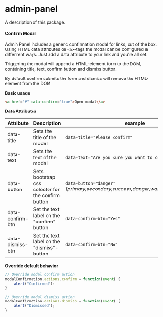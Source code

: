 # admin-panel

A description of this package.


#### Confirm Modal

Admin Panel includes a generic confirmation modal for links, out of the box. Using HTML data attributes on `<a>`-tags the modal can be configured in diffenrent ways. Just add a data attribute to your link and you're all set.

Triggering the modal will append a HTML-element form to the DOM, containing title, text, confirm button and dismiss button.

By default confirm submits the form and dismiss will remove the HTML-element from the DOM

**Basic usage**

```HTML
<a href="#" data-confirm="true">Open modal</a>
```

**Data Attributes**

|Attribute|Description|example|
|---------|-----------|-------|
|data-title|Sets the title of the modal|`data-title="Please confirm"`|
|data-text|Sets the text of the modal|`data-text="Are you sure you want to continue?"`|
|data-button|Sets bootstrap css selector for the confirm button|`data-button="danger"` _[primary,secondary,success,danger,warning,info,light,dark]_|
|data-confirm-btn|Set the text label on the "confirm"-button|`data-confirm-btn="Yes"`|
|data-dismiss-btn|Set the text label on the "dismiss"-button|`data-confirm-btn="No"`|

**Override default behavior**

```javascript
// Override modal confirm action
modalConfirmation.actions.confirm = function(event) {
    alert("Confirmed");
}

// Overríde modal dismiss action
modalConfirmation.actions.dismiss = function(event) {
    alert("Dismissed");
}
```
